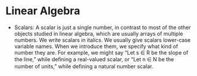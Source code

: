 # Linear Algebra

- Scalars: A scalar is just a single number, in contrast to most of the other objects studied in linear algebra, which are usually arrays of multiple numbers. We write scalars in italics. We usually give scalars lower-case variable names. When we introduce them, we specify what kind of number they are. For example, we might say “Let s ∈ R be the slope of the line,” while deﬁning a real-valued scalar, or “Let n ∈ N be the number of units,” while deﬁning a natural number scalar.
